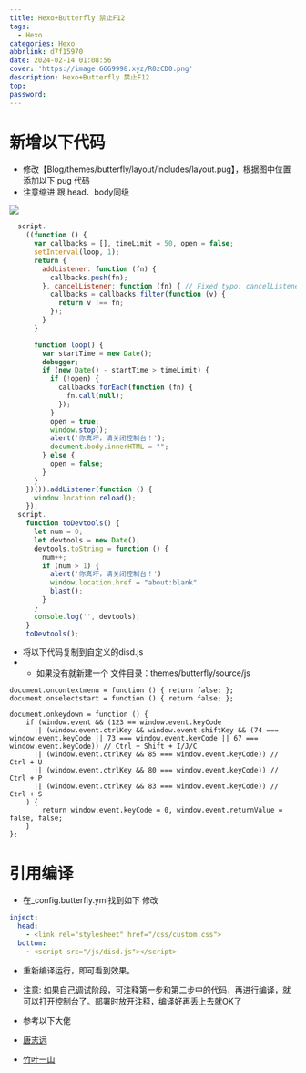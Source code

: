```yaml
---
title: Hexo+Butterfly 禁止F12
tags:
  - Hexo
categories: Hexo
abbrlink: d7f15970
date: 2024-02-14 01:08:56
cover: 'https://image.6669998.xyz/R0zCD0.png'
description: Hexo+Butterfly 禁止F12
top:
password:
---
```


#  新增以下代码

- 修改【Blog/themes/butterfly/layout/includes/layout.pug】，根据图中位置添加以下 pug 代码
- 注意缩进 跟 head、body同级

![](https://image.6669998.xyz/4QQXDJ.png)

```javascript
  script.
    ((function () {
      var callbacks = [], timeLimit = 50, open = false;
      setInterval(loop, 1);
      return {
        addListener: function (fn) {
          callbacks.push(fn);
        }, cancelListener: function (fn) { // Fixed typo: cancelListener instead of cancleListenr
          callbacks = callbacks.filter(function (v) {
            return v !== fn;
          });
        }
      }

      function loop() {
        var startTime = new Date();
        debugger;
        if (new Date() - startTime > timeLimit) {
          if (!open) {
            callbacks.forEach(function (fn) {
              fn.call(null);
            });
          }
          open = true;
          window.stop();
          alert('你真坏，请关闭控制台！');
          document.body.innerHTML = "";
        } else {
          open = false;
        }
      }
    })()).addListener(function () {
      window.location.reload();
    });
  script.
    function toDevtools() {
      let num = 0;
      let devtools = new Date();
      devtools.toString = function () {
        num++;
        if (num > 1) {
          alert('你真坏，请关闭控制台！')
          window.location.href = "about:blank"
          blast();
        }
      }
      console.log('', devtools);
    }
    toDevtools();
```

- 将以下代码复制到自定义的disd.js
- - 如果没有就新建一个 文件目录：themes/butterfly/source/js

```shell
document.oncontextmenu = function () { return false; };
document.onselectstart = function () { return false; };

document.onkeydown = function () {
    if (window.event && (123 == window.event.keyCode
      || (window.event.ctrlKey && window.event.shiftKey && (74 === window.event.keyCode || 73 === window.event.keyCode || 67 === window.event.keyCode)) // Ctrl + Shift + I/J/C
      || (window.event.ctrlKey && 85 === window.event.keyCode)) // Ctrl + U
      || (window.event.ctrlKey && 80 === window.event.keyCode)) // Ctrl + P
      || (window.event.ctrlKey && 83 === window.event.keyCode)) // Ctrl + S
    ) {
        return window.event.keyCode = 0, window.event.returnValue = false, false;
    }
};
```

# 引用编译

- 在_config.butterfly.yml找到如下 修改

```yaml
inject:
  head:
    - <link rel="stylesheet" href="/css/custom.css">
  bottom:
    - <script src="/js/disd.js"></script>
```
- 重新编译运行，即可看到效果。
- 注意: 如果自己调试阶段，可注释第一步和第二步中的代码，再进行编译，就可以打开控制台了。部署时放开注释，编译好再丢上去就OK了


- 参考以下大佬
- [唐志远](https://fe32.top/articles/hexo1606/#%E8%87%AA%E5%AE%9A%E4%B9%89%E5%8F%B3%E9%94%AE%E8%8F%9C%E5%8D%95)
- [竹叶一山](https://zsyyblog.com/fd972c38.html)